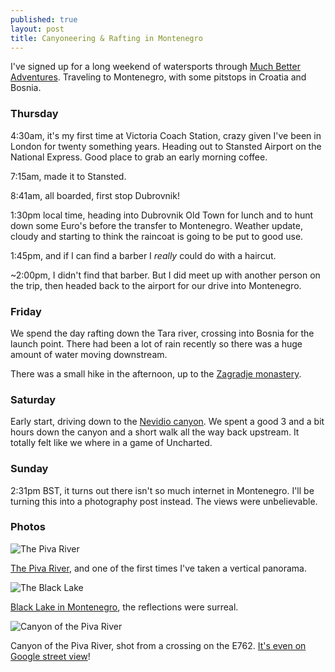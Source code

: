```yaml
---
published: true
layout: post
title: Canyoneering & Rafting in Montenegro
---
```


I've signed up for a long weekend of watersports through [Much Better Adventures](https://www.muchbetteradventures.com). Traveling to Montenegro, with some pitstops in Croatia and Bosnia.

### Thursday

4:30am, it's my first time at Victoria Coach Station, crazy given I've been in London for twenty something years. Heading out to Stansted Airport on the National Express. Good place to grab an early morning coffee.

7:15am, made it to Stansted.

8:41am, all boarded, first stop Dubrovnik!

1:30pm local time, heading into Dubrovnik Old Town for lunch and to hunt down some Euro's before the transfer to Montenegro. Weather update, cloudy and starting to think the raincoat is going to be put to good use.

1:45pm, and if I can find a barber I _really_ could do with a haircut.

~2:00pm, I didn't find that barber. But I did meet up with another person on the trip, then headed back to the airport for our drive into Montenegro.

### Friday

We spend the day rafting down the Tara river, crossing into Bosnia for the launch point. There had been a lot of rain recently so there was a huge amount of water moving downstream.

There was a small hike in the afternoon, up to the [Zagradje monastery](https://goo.gl/maps/uvEHoZ3uD8M2).

### Saturday

Early start, driving down to the [Nevidio canyon](https://www.openstreetmap.org/way/555204285). We spent a good 3 and a bit hours down the canyon and a short walk all the way back upstream. It totally felt like we where in a game of Uncharted.

### Sunday

2:31pm BST, it turns out there isn't so much internet in Montenegro. I'll be turning this into a photography post instead. The views were unbelievable.

### Photos

![The Piva River](https://www.ft.com/__origami/service/image/v2/images/raw/https%3A%2F%2Flh3.googleusercontent.com%2F67-Kv8Sb81sTNFLmIbRt0xJ66yG_qcNvvZOow2gcKn6hLbOLWNsep9BsKI3Z3rEFltRGLrI4lqyzFQ0MOTHZUeFNG6FDJLZiGOTxvWPaGi40pLkv1hFij6Bq2iF54LzmoghVfYW4NNLqnOcMSLtJlPJcUGx2uWH0HY2Icf31gqiGH04dfc_okxBAVUnXnWoXYAu9XWkQhL0_PhAYcHcqwNZxiu0nt9JfaajdFXPP9Cka8txL1BZhlaEVViTxnv4atiEPkrAb4cG0J3xDgG9hfOOwpqSmDn5r1dkzZxmQMsz7Xd_a_XdORSktEg_6oTmkaaus2gUDRXgP0ufZkeBtlaavpuU61zObu61cIRBykWNz-AEa4vSWfyR0NOkwD7akZAcCtq2M8un6SFW5PWDcOrhC5o2xK5G3X6wQzktc6uaN6kATMdyE9ejw3tp2RLtHlgpKOqWLU6aVQtGhfVXm4ZIJ9d_USwv0En4sbrBOjNAHmPwgyy43UH1NyNZAtIsSXmG4Sn8WxI6E6huSlyYUDpUgDxG6irwo9FdO3vw_FEfiGF8nA7Ukck0b4kKrrc7-2eYj-di1stjO1S_dQTx-ztdqPkasyu-LjdJ0uobC%3Dw2048?source=uncomplicated.systems&width=1024)

[The Piva River](https://en.wikipedia.org/wiki/Piva_(river)), and one of the first times I've taken a vertical panorama.

![The Black Lake](https://www.ft.com/__origami/service/image/v2/images/raw/https%3A%2F%2Flh3.googleusercontent.com%2FPqHG4i-f3zt1u1McdppC6GbPAPn6i54JrDNuKNOK5tAdX8k4d_yAh5mOL1zuuSswTRI2qKSoeTuy8Nt-9-FdYLVq3tzlGEYzc-P1LksIGWSM153h7LkGApyhpvZF9DyC966ua0L5gatSbkHQ_Q0qktCXJiODFG7BNL3iaiVizBlDxpfhzNaDZ0_2mgY2dDfFB9wzD8dQZ1BekQjI7Bq-v4-v3AIJs89NTmrSOdwdO6Oi341xmn8170NBMaQsysfxgzDaCeckSqIcYGaq1OquqVGMV4qSmmHYtWJBotH6EWliZqZ1m-QJeBoSqh8AennApegah4HPDttNhsqdEKirvj_8xyU5iwX0Am_5CBo1Snw6olbRG68vKiXWkt0T9ZGLnwo4GttKB-SYTFhqD87c46Gw6H9i5UiYhJ27YV1ioqL2N58St89cI5AGDCXuBXjpdFG-VnhI3tL7ejSQklUT9R3CLGfZjJ7ZLO38VU38mmfZepzAFyXq6gbWEauBRkKUhr-RMWu-9ElkXwEwtx57geVUqmoKxzjcY_0IqY6fVrlIHL_qKnctEjD52YAYTAjUaOHT1grp9p9as8E88MSbKu0OCoSkGX3apRnQknT_%3Dw2048?source=uncomplicated.systems&width=1024)

[Black Lake in Montenegro](https://en.wikipedia.org/wiki/Black_Lake_(Montenegro)), the reflections were surreal.

![Canyon of the Piva River](https://www.ft.com/__origami/service/image/v2/images/raw/https%3A%2F%2Flh3.googleusercontent.com%2F84_JD26CZQmOqCPW5ryRNA5FKMHmkD0nDmujuVoucPjMNPlVi4IXHuPTXAPUHYphPzRGViUt8bzlrNtFDsu-hWjAMKAuuj-Tl-ZVVoCiyKdtR4GLybKCQ9A4qBMQFFaOhaWyoB0oYvyKJ1XA8A5onRtGmh0BZjQrM-EK-Rhtlypofvf5O8aQPAQ-cz97KqucTVyVU3AdvATLulM1zU3D2doRbUMKG_TULrcL5tsJJEwbppMjqD3AZ-TSiNdspsTZcWSNlGPdE94oZIfPC8VATiT8TEfBfDK9uD_2-Y5Xpd7pCPXHNMrTd1fqd-Uy8XQxgNh5CKXN2Kdy8RYgTnCe-6NG4dPdIGmB22IAEbw5zFf4-69oZUfenbjpPOBynmOWSW3kFcKaCYDERN_RXfo8wuYWZbgsJ_IHgwyO768mMtgTjy4JIKZHtrTacgw9YVwAcXtDDYgdCNpoQ6hUQAfkoqCsPEgmWUXeh918OOmldXhs-z_cIL7u2nD8-r3mazLOtBoORVmuvrcXVALPyc4uEDfY46Rav6Y_4CGrEBK9WWBq-L2zMUg4SRCEQ_t3KAKenSnHdZ4oyKCE7dhq-wGjTu-rWI5U4QWHMOIUlS9m%3Dw2048?source=uncomplicated.systems&width=1024)

Canyon of the Piva River, shot from a crossing on the E762. [It's even on Google street view](https://goo.gl/maps/cYbjiaD6i4H2)!
